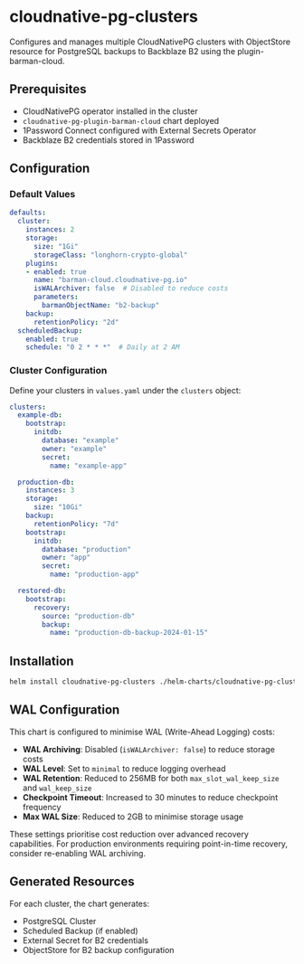 # cloudnative-pg-clusters

Configures and manages multiple CloudNativePG clusters with ObjectStore resource for PostgreSQL backups to Backblaze B2 using the plugin-barman-cloud.

## Prerequisites

- CloudNativePG operator installed in the cluster
- `cloudnative-pg-plugin-barman-cloud` chart deployed
- 1Password Connect configured with External Secrets Operator
- Backblaze B2 credentials stored in 1Password

## Configuration

### Default Values

```yaml
defaults:
  cluster:
    instances: 2
    storage:
      size: "1Gi"
      storageClass: "longhorn-crypto-global"
    plugins:
    - enabled: true
      name: "barman-cloud.cloudnative-pg.io"
      isWALArchiver: false  # Disabled to reduce costs
      parameters:
        barmanObjectName: "b2-backup"
    backup:
      retentionPolicy: "2d"
  scheduledBackup:
    enabled: true
    schedule: "0 2 * * *"  # Daily at 2 AM
```

### Cluster Configuration

Define your clusters in `values.yaml` under the `clusters` object:

```yaml
clusters:
  example-db:
    bootstrap:
      initdb:
        database: "example"
        owner: "example"
        secret:
          name: "example-app"

  production-db:
    instances: 3
    storage:
      size: "10Gi"
    backup:
      retentionPolicy: "7d"
    bootstrap:
      initdb:
        database: "production"
        owner: "app"
        secret:
          name: "production-app"

  restored-db:
    bootstrap:
      recovery:
        source: "production-db"
        backup:
          name: "production-db-backup-2024-01-15"
```

## Installation

```bash
helm install cloudnative-pg-clusters ./helm-charts/cloudnative-pg-clusters/
```

## WAL Configuration

This chart is configured to minimise WAL (Write-Ahead Logging) costs:

- **WAL Archiving**: Disabled (`isWALArchiver: false`) to reduce storage costs
- **WAL Level**: Set to `minimal` to reduce logging overhead
- **WAL Retention**: Reduced to 256MB for both `max_slot_wal_keep_size` and `wal_keep_size`
- **Checkpoint Timeout**: Increased to 30 minutes to reduce checkpoint frequency
- **Max WAL Size**: Reduced to 2GB to minimise storage usage

These settings prioritise cost reduction over advanced recovery capabilities. For production environments requiring point-in-time recovery, consider re-enabling WAL archiving.

## Generated Resources

For each cluster, the chart generates:

- PostgreSQL Cluster
- Scheduled Backup (if enabled)
- External Secret for B2 credentials
- ObjectStore for B2 backup configuration
